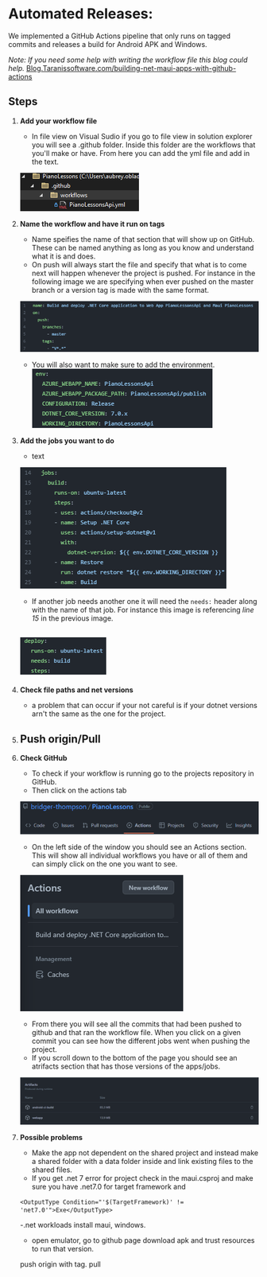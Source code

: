 # Automated Releases:
We implemented a GitHub Actions pipeline that only runs on tagged commits and releases a build for Android APK and Windows.

*Note: If you need some help with writing the workflow file this blog could help.*
[Blog.Taranissoftware.com/building-net-maui-apps-with-github-actions](https://blog.taranissoftware.com/building-net-maui-apps-with-github-actions)

## __Steps__
1. __Add your workflow file__
     - In file view on Visual Sudio if you go to file view in solution explorer you will see a .github folder. Inside this folder are the workflows that you'll make or have. From here you can add the yml file and add in the text.

     ![catch and handle request](images/Automated_1.png)

2. __Name the workflow and have it run on tags__
     - Name speifies the name of that section that will show up on GitHub. These can be named anything as long as you know and understand what it is and does.
     - On push will always start the file and specify that what is to come next will happen whenever the project is pushed. For instance in the following image we are specifying when ever pushed on the master branch or a version tag is made with the same format.

     ![catch and handle request](images/Automated_2.png)
     - You will also want to make sure to add the environment.
     ![catch and handle request](images/Automated_3.png)
3. __Add the jobs you want to do__
     - text

     ![catch and handle request](images/Automated_4.png)
     - If another job needs another one it will need the `needs:` header along with the name of that job. For instance this image is referencing *line 15* in the previous image.

     ![catch and handle request](images/Automated_5.png)
     - 

4. __Check file paths and net versions__
     - a problem that can occur if your not careful is if your dotnet versions arn't the same as the one for the project.

5. __Push origin/Pull__
     - 
6. __Check GitHub__
     - To check if your workflow is running go to the projects repository in GitHub.
     - Then click on the actions tab

     ![catch and handle request](images/Automated_6.png)
     - On the left side of the window you should see an Actions section. This will show all individual workflows you have or all of them and can simply click on the one you want to see.
     
     ![catch and handle request](images/Automated_7.png)
     - From there you will see all the commits that had been pushed to github and that ran the workflow file. When you click on a given commit you can see how the different jobs went when pushing the project.
     - If you scroll down to the bottom of the page you should see an atrifacts section that has those versions of the apps/jobs.
     
     ![catch and handle request](images/Automated_8.png)
     
7. __Possible problems__
     - Make the app not dependent on the shared project and instead make a shared folder with a data folder inside and link existing files to the shared files.
     - If you get .net 7 error for project check in the maui.csproj and make sure you have .net7.0 for target framework and 
     ```
     <OutputType Condition="'$(TargetFramework)' != 'net7.0'">Exe</OutputType>
     ```
     -.net workloads install maui, windows.
     - open emulator, go to github page download apk and trust resources to run that version.
     
     <!-- ![catch and handle request](images/image2.png) -->
     push origin with tag.
     pull

